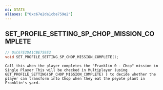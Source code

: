 ```yaml
---
ns: STATS
aliases: ["0xc67e2da1cbe759e2"]
---
```

## SET_PROFILE_SETTING_SP_CHOP_MISSION_COMPLETE

```c
// 0xC67E2DA1CBE759E2
void SET_PROFILE_SETTING_SP_CHOP_MISSION_COMPLETE();
```

```
Call this when the player completes the "Franklin 0 - Chop" mission in Single Player This will be checked in Multiplayer (using GET_PROFILE_SETTING(SP_CHOP_MISSION_COMPLETE) ) to decide whether the player can transform into Chop when they eat the peyote plant in Franklin's yard.
```

